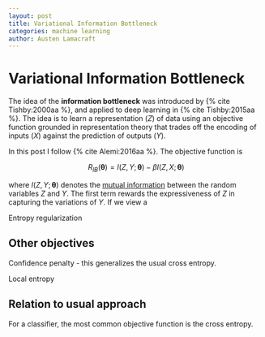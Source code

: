 ```yaml
---
layout: post
title: Variational Information Bottleneck
categories: machine learning
author: Austen Lamacraft
---
```


# Variational Information Bottleneck

The idea of the __information bottleneck__ was introduced by {% cite Tishby:2000aa %}, and applied to deep learning in {% cite Tishby:2015aa %}. The idea is to learn a representation ($Z$) of data using an objective function grounded in representation theory that trades off the encoding of inputs ($X$) against the prediction of outputs ($Y$).

In this post I follow {% cite Alemi:2016aa %}. The objective function is

$$
R_{IB}(\boldsymbol{\theta}) = I(Z,Y;\boldsymbol{\theta}) -\beta I(Z,X;\boldsymbol{\theta})
$$

where $I(Z,Y;\boldsymbol{\theta})$ denotes the [mutual information](https://en.wikipedia.org/wiki/Mutual_information) between the random variables $Z$ and $Y$. The first term rewards the expressiveness of $Z$ in capturing the variations of $Y$. If we view a  

Entropy regularization

## Other objectives

Confidence penalty - this generalizes the usual cross entropy.

Local entropy


## Relation to usual approach

For a classifier, the most common objective function is the cross entropy.
